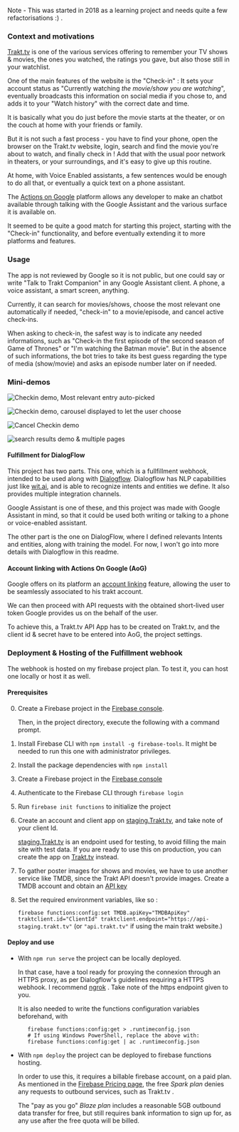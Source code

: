 Note - This was started in 2018 as a learning project and needs quite a few refactorisations :) .

### Context and motivations
[Trakt.tv](http://trakt.tv) is one of the various services offering to remember your TV shows & movies, 
the ones you watched, the ratings you gave, but also those still in your watchlist.

One of the main features of the website is the "Check-in" : 
It sets your account status as "Currently watching _*the movie/show you are watching*_",
eventually broadcasts this information on social media if you chose to, and adds it to your "Watch history" with the correct date and time.

It is basically what you do just before the movie starts at the theater, or on the couch at home with your friends or family.

But it is not such a fast process - you have to find your phone, open the browser on the Trakt.tv website, login, 
search and find the movie you're about to watch, and finally check in !
Add that with the usual poor network in theaters, or your surroundings, and it's easy to give up this routine. 

At home, with Voice Enabled assistants, a few sentences would be enough to do all that, or eventually a quick text on a phone assistant.

The [Actions on Google](https://developers.google.com/assistant) platform allows any developer 
to make an chatbot available through talking with the Google Assistant and the various surface it is available on.

It seemed to be quite a good match for starting this project, starting with the "Check-in" functionality, 
and before eventually extending it to more platforms and features.

### Usage

The app is not reviewed by Google so it is not public, but one could say or write "Talk to Trakt Companion" in any Google Assistant client. A phone, a voice assistant, a smart screen, anything.

Currently, it can search for movies/shows, choose the most relevant one automatically if needed, "check-in" to a movie/episode, and cancel active check-ins. 

 When asking to check-in, the safest way is to indicate any needed informations, such as "Check-in the first episode of the second season of Game of Thrones" or "I'm watching the Batman movie". But in the absence of such informations, the bot tries to take its best guess regarding the type of media (show/movie) and asks an episode number later on if needed.

### Mini-demos

![Checkin demo, Most relevant entry auto-picked](screenshots/Checkin-FirstResult-NoEpisodeProvidedInitially.gif)

![Checkin demo, carousel displayed to let the user choose](screenshots/carousel-OrdinalChoice.gif)

![Cancel Checkin demo](screenshots/cancelCheckin.gif)

![search results demo & multiple pages](screenshots/search-More.gif)

#### Fulfillment for DialogFlow

This project has two parts. This one, which is a fullfillment webhook, intended to be used along with [Dialogflow](https://dialogflow.com/). 
Dialogflow has NLP capabilities just like [wit.ai](http://wit.ai), and is able to recognize intents and entities we define.
It also provides multiple integration channels.

Google Assistant is one of these, and this project was made with Google Assistant in mind,
so that it could be used both writing or talking to a phone or voice-enabled assistant.

The other part is the one on DialogFlow, where I defined relevants Intents and entities, along with training the model.
For now, I won't go into more details with Dialogflow in this readme.
 
#### Account linking with Actions On Google (AoG)

Google offers on its platform an [account linking](https://developers.google.com/assistant/identity/google-sign-in-oauth) feature,
allowing the user to be seamlessly associated to his trakt account.

We can then proceed with API requests with the obtained short-lived user token Google provides us on the behalf of the user.

To achieve this, a Trakt.tv API App has to be created on Trakt.tv, and the client id & secret have to be entered into AoG, the project settings. 


### Deployment & Hosting of the Fulfillment webhook

The webhook is hosted on my firebase project plan. To test it, you can host one locally or host it as well.

#### Prerequisites
0. Create a Firebase project in the [Firebase console](https://firebase.google.com/console). 

    Then, in the project directory, execute the following with a command prompt.

0. Install Firebase CLI with `npm install -g firebase-tools`. It might be needed to run this one with administrator privileges.

0. Install the package dependencies with `npm install`

0. Create a Firebase project in the [Firebase console](https://firebase.google.com/console)

0. Authenticate to the Firebase CLI through `firebase login`

0. Run `firebase init functions` to initialize the project

0. Create an account and client app on [staging.Trakt.tv](http://staging.trakt.tv), and take note of your client Id.

    [staging.Trakt.tv](http://staging.trakt.tv) is an endpoint used for testing, to avoid filling the main site with test data.
    If you are ready to use this on production, you can create the app on [Trakt.tv](http://trakt.tv) instead. 

0. To gather poster images for shows and movies, we have to use another service like TMDB, since the Trakt API doesn't provide images.
    Create a TMDB account and obtain an [API key](https://www.themoviedb.org/settings/api) 

0. Set the required environment variables, like so :

    `firebase functions:config:set TMDB.apiKey="TMDBApiKey" traktclient.id="ClientId" traktclient.endpoint="https://api-staging.trakt.tv"`
    (or `"api.trakt.tv"` if using the main trakt website.)


#### Deploy and use 

- With `npm run serve` the project can be locally deployed. 

    In that case, have a tool ready for proxying the connexion through an HTTPS proxy, as per Dialogflow's guidelines requiring a HTTPS webhook.
    I recommend [ngrok](http://ngrok.com) . Take note of the https endpoint given to you.
    
    It is also needed to write the functions configuration variables beforehand, with 
    ```
       firebase functions:config:get > .runtimeconfig.json
       # If using Windows PowerShell, replace the above with:
       firebase functions:config:get | ac .runtimeconfig.json
  ```

- With `npm deploy` the project can be deployed to firebase functions hosting.

    In order to use this, it requires a billable firebase account, on a paid plan. 
    As mentioned in the [Firebase Pricing page](https://firebase.google.com/pricing), the free _Spark plan_ denies any requests to outbound services, such as Trakt.tv . 

    The "pay as you go" _Blaze plan_ includes a reasonable 5GB outbound data transfer for free, but still requires bank information to sign up for, as any use after the free quota will be billed. 
